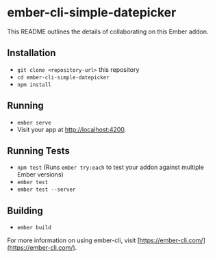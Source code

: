 # ember-cli-simple-datepicker

This README outlines the details of collaborating on this Ember addon.

## Installation

* `git clone <repository-url>` this repository
* `cd ember-cli-simple-datepicker`
* `npm install`

## Running

* `ember serve`
* Visit your app at [http://localhost:4200](http://localhost:4200).

## Running Tests

* `npm test` (Runs `ember try:each` to test your addon against multiple Ember versions)
* `ember test`
* `ember test --server`

## Building

* `ember build`

For more information on using ember-cli, visit [https://ember-cli.com/](https://ember-cli.com/).
